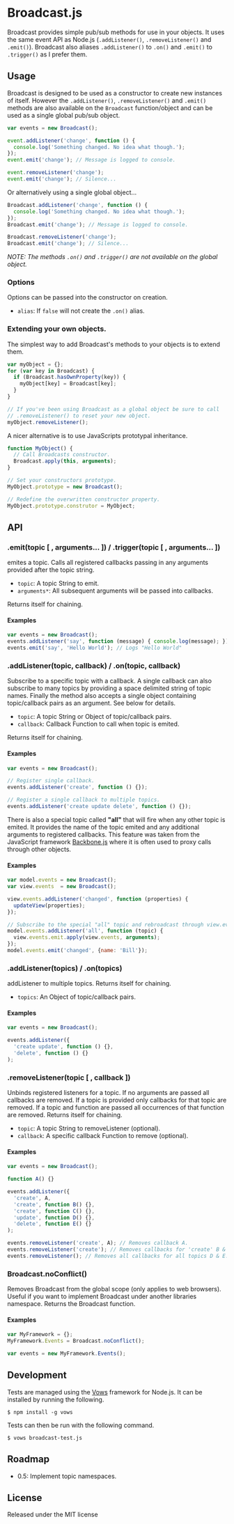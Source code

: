 Broadcast.js
============

Broadcast provides simple pub/sub methods for use in your objects. It uses
the same event API as Node.js (`.addListener()`, `.removeListener()` and
`.emit()`). Broadcast also aliases `.addListener()` to `.on()` and `.emit()` to
`.trigger()` as I prefer them.

Usage
-----

Broadcast is designed to be used as a constructor to create new instances of
itself. However the `.addListener()`, `.removeListener()` and `.emit()`
methods are also available on the `Broadcast` function/object and can be used
as a  single global pub/sub object.

```javascript
var events = new Broadcast();

event.addListener('change', function () {
  console.log('Something changed. No idea what though.');
});
event.emit('change'); // Message is logged to console.

event.removeListener('change');
event.emit('change'); // Silence...
```

Or alternatively using a single global object…

```javascript
Broadcast.addListener('change', function () {
  console.log('Something changed. No idea what though.');
});
Broadcast.emit('change'); // Message is logged to console.

Broadcast.removeListener('change');
Broadcast.emit('change'); // Silence...
```

_NOTE: The methods `.on()` and `.trigger()` are not available on the global object._

### Options

Options can be passed into the constructor on creation.

 - `alias`: If `false` will not create the `.on()` alias.

### Extending your own objects.

The simplest way to add Broadcast's methods to your objects is to extend them.

```javascript
var myObject = {};
for (var key in Broadcast) {
  if (Broadcast.hasOwnProperty(key)) {
    myObject[key] = Broadcast[key];
  }
}

// If you've been using Broadcast as a global object be sure to call
// .removeListener() to reset your new object.
myObject.removeListener();
```

A nicer alternative is to use JavaScripts prototypal inheritance.

```javascript
function MyObject() {
  // Call Broadcasts constructor.
  Broadcast.apply(this, arguments);
}

// Set your constructors prototype.
MyObject.prototype = new Broadcast();

// Redefine the overwritten constructor property.
MyObject.prototype.construtor = MyObject;
```

API
---

### .emit(topic [ , arguments... ]) / .trigger(topic [ , arguments... ])

emites a topic. Calls all registered callbacks passing in any
arguments provided after the topic string.

 - `topic`: A topic String to emit.
 - `arguments*`: All subsequent arguments will be passed into callbacks.

Returns itself for chaining.

#### Examples

```javascript
var events = new Broadcast();
events.addListener('say', function (message) { console.log(message); });
events.emit('say', 'Hello World'); // Logs "Hello World"
```

### .addListener(topic, callback) / .on(topic, callback)

Subscribe to a specific topic with a callback. A single callback can also
subscribe to many topics by providing a space delimited string of topic names.
Finally the method also accepts a single object containing topic/callback pairs
as an argument. See below for details.

 - `topic`: A topic String or Object of topic/callback pairs.
 - `callback`: Callback Function to call when topic is emited.

Returns itself for chaining.

#### Examples

```javascript
var events = new Broadcast();

// Register single callback.
events.addListener('create', function () {});

// Register a single callback to multiple topics.
events.addListener('create update delete', function () {});
```

There is also a special topic called __"all"__ that will fire when any other
topic is emited. It provides the name of the topic emited and any
additional arguments to registered callbacks. This feature was taken from the
JavaScript framework [Backbone.js][#backbone] where it is often used to proxy
calls through other objects.

#### Examples

```javascript
var model.events = new Broadcast();
var view.events  = new Broadcast();

view.events.addListener('changed', function (properties) {
  updateView(properties);
});

// Subscribe to the special "all" topic and rebroadcast through view.events.
model.events.addListener('all', function (topic) {
  view.events.emit.apply(view.events, arguments);
});
model.events.emit('changed', {name: 'Bill'});
```

[#backbone]: http://documentcloud.github.com/backbone/

### .addListener(topics) / .on(topics)

addListener to multiple topics. Returns itself for chaining.

- `topics`: An Object of topic/callback pairs.

#### Examples

```javascript
var events = new Broadcast();

events.addListener({
  'create update', function () {},
  'delete', function () {}
);
```

### .removeListener(topic [ , callback ])

Unbinds registered listeners for a topic. If no arguments are
passed all callbacks are removed. If a topic is provided only callbacks
for that topic are removed. If a topic and function are passed all
occurrences of that function are removed. Returns itself for chaining.

 - `topic`: A topic String to removeListener (optional).
 - `callback`: A specific callback Function to remove (optional).

#### Examples

```javascript
var events = new Broadcast();

function A() {}

events.addListener({
  'create', A,
  'create', function B() {},
  'create', function C() {},
  'update', function D() {},
  'delete', function E() {}
);

events.removeListener('create', A); // Removes callback A.
events.removeListener('create'); // Removes callbacks for 'create' B & C.
events.removeListener(); // Removes all callbacks for all topics D & E.
```

### Broadcast.noConflict()

Removes Broadcast from the global scope (only applies to web
browsers). Useful if you want to implement Broadcast under another
libraries namespace. Returns the Broadcast function.

#### Examples

```javascript
var MyFramework = {};
MyFramework.Events = Broadcast.noConflict();

var events = new MyFramework.Events();
```

Development
-----------

Tests are managed using the [Vows][#vows] framework for Node.js. It can be
installed by running the following.

    $ npm install -g vows

Tests can then be run with the following command.

    $ vows broadcast-test.js

[#vows]: http://vowsjs.org/

Roadmap
-------

 - 0.5: Implement topic namespaces.

License
-------

Released under the MIT license
